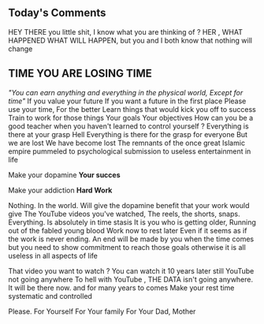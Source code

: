 
## Today's Comments

HEY THERE you little shit, I know what you are thinking of  ?
HER , WHAT HAPPENED
WHAT WILL HAPPEN, but you and I both know that nothing will change

## TIME YOU ARE LOSING TIME
_"You can earn anything and everything in the physical world, Except for time"_ 
If you value your future
If you want a future in the first place
Please use your time, For the better
Learn things that would kick you off to success
Train to work for those things 
Your goals
Your objectives 
How can you be a good teacher when you haven't learned to control yourself ? 
Everything is there at your grasp
Hell
Everything is there for the grasp for everyone 
But we are lost
We have become lost
The remnants of the once great Islamic empire pummeled to psychological submission to useless entertainment in life

Make your dopamine
**Your succes**

Make your addiction
**Hard Work**

Nothing. In the world. Will give the dopamine benefit that your work would give
The YouTube videos you've watched, The reels, the shorts, snaps. Everything. Is absolutely in time stasis
It is you who is getting older, Running out of the fabled young blood
Work now to rest later
Even if it seems as if the work is never ending. An end will be made by you when the time comes but you need to show commitment to reach those goals otherwise it is all useless in all aspects of life 

That video you want to watch ? You can watch it 10 years later still
YouTube not going anywhere
To hell with YouTube , THE DATA isn't going anywhere. It will be there now. and for many years to comes 
Make your rest time systematic and controlled

Please. 
For 
Yourself 
For 
Your family
For 
Your Dad, Mother 
